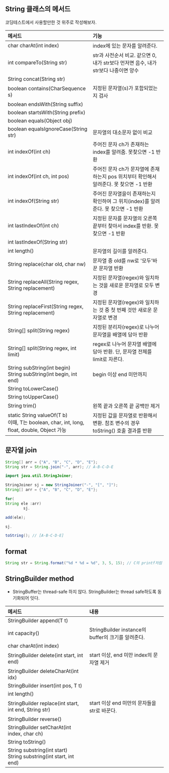 ## String 클래스의 메서드

코딩테스트에서 사용할만한 것 위주로 작성해보자.

| 메서드                                                                                       | 기능                                                     |
|:------------------------------------------------------------------------------------------|:-------------------------------------------------------|
| char charAt(int index)                                                                    | index에 있는 문자를 알려준다.                                    |
| int compareTo(String str)                                                                 | str과 사전순서 비교. 같으면 0, 내가 str보다 먼저면 음수, 내가 str보다 나중이면 양수 |
| String concat(String str)                                                                 |                                                        |
| boolean contains(CharSequence s)                                                          | 지정된 문자열(s)가 포함되었는지 검사                                  |
| boolean endsWith(String suffix)                                                           |                                                        |
| boolean startsWith(String prefix)                                                         |                                                        |
| boolean equals(Object obj)                                                                |                                                        |
| boolean equalsIgnoreCase(String str)                                                      | 문자열의 대소문자 없이 비교                                        |
| int indexOf(int ch)                                                                       | 주어진 문자 ch가 존재하는 index를 알려줌. 못찾으면 -1 반환                 |
| int indexOf(int ch, int pos)                                                              | 주어진 문자 ch가 문자열에 존재하는지 pos 위치부터 확인해서 알려준다. 못 찾으면 -1 반환  |
| int indexOf(String str)                                                                   | 주어진 문자열을이 존재하는지 확인하여 그 위치(index)를 알려준다. 못 찾으면 -1 반환    |
| int lastIndexOf(int ch)                                                                   | 지정된 문자를 문자열의 오른쪽 끝부터 찾아서 index를 반환. 못 찾으면 -1 반환        |
| int lastIndexOf(String str)                                                               |                                                        |
| int length()                                                                              | 문자열의 길이를 알려준다.                                         |
| String replace(char old, char nw)                                                         | 문자열 중 old를 nw로 '모두'바꾼 문자열 반환                           |
| String replaceAll(String regex, String replacement)                                       | 지정된 문자열(regex)와 일치하는 것을 새로운 문자열로 모두 변경                 |
| String replaceFirst(String regex, String replacement)                                     | 지정된 문자열(regex)와 일치하는 것 중 첫 번째 것만 새로운 문자열로 변경           |
| String[] split(String regex)                                                              | 지정된 분리자(regex)로 나누어 문자열을 배열에 담아 반환                     |
| String[] split(String regex, int limit)                                                   | regex로 나누어 문자열 배열에 담아 반환. 단, 문자열 전체를 limit로 자른다.       |
| String subString(int begin) </br> String subString(int begin, int end)                    | begin 이상 end 미만까지                                      |
| String toLowerCase()                                                                      |                                                        |
| String toUpperCase()                                                                      |                                                        |
| String trim()                                                                             | 왼쪽 끝과 오른쪽 끝 공백만 제거                                     |
| static String valueOf(T b)</br> 이때, T는 boolean, char, int, long, float, double, Object 가능 | 지정된 값을 문자열로 반환해서 변환. 참조 변수의 경우 toString() 호출 결과를 반환    |

## 문자열 join

```java
String[] arr = {"A", "B", "C", "D", "E"};
String str = String.join("-", arr); // A-B-C-D-E
```

```java
import java.util.StringJoiner;

StringJoiner sj = new StringJoiner("-", "[", "]");
String[] arr = {"A", "B", "C", "D", "E"};

for(
String ele :arr)
        sj.

add(ele);

sj.

toString(); // [A-B-C-D-E]
```

## format

```java
String str = String.format("%d * %d = %d", 3, 5, 15); // C의 printf처럼 사용 가능
```

## StringBuilder method
- StringBuffer는 thread-safe 하지 않다. StringBuilder는 thread safe하도록 동기화되어 잇다.

| 메서드                                                                   | 내용                                        |
|:----------------------------------------------------------------------|:------------------------------------------|
| StringBuilder append(T t)                                             |                                           |
| int capacity()                                                        | StringBuilder instance의 buffer의 크기를 알려준다. |
| char charAt(int index)                                                |                                           |
| StringBuilder delete(int start, int end)                              | start 이상, end 미만 index의 문자열 제거            |
| StringBuilder deleteCharAt(int idx)                                   |                                           |
| StringBuilder insert(int pos, T t)                                    |                                           |
| int length()                                                          |                                           |
| StringBuilder replace(int start, int end, String str)                 | start 이상 end 미만의 문자들을 str로 바꾼다.           |
| StringBuilder reverse()                                               |                                           |
| StringBuilder setCharAt(int index, char ch)                           |                                           |
| String toString()                                                     |                                           |
| String substring(int start)</br> String substring(int start, int end) |                                           |